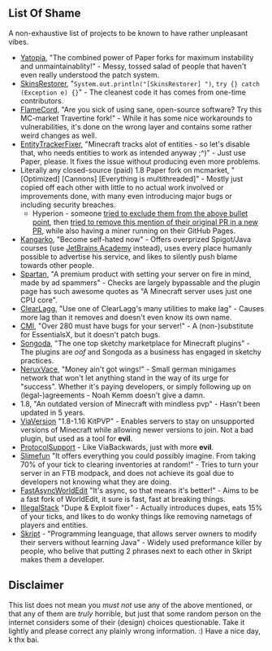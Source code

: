 ## List Of Shame
A non-exhaustive list of projects to be known to have rather unpleasant vibes.

* [Yatopia](https://github.com/YatopiaMC/Yatopia), "The combined power of Paper forks for maximum instability and unmaintainablity!" - Messy, tossed salad of people that haven't even really understood the patch system.
* [SkinsRestorer](https://github.com/SkinsRestorer/SkinsRestorerX), "`System.out.println("[SkinsRestorer] ")`, `try {} catch (Exception e) {}`" - The cleanest code it has comes from one-time contributors.
* [FlameCord](https://www.mc-market.org/resources/13492/), "Are you sick of using sane, open-source software? Try this MC-market Travertine fork!" - While it has some nice workarounds to vulnerabilities, it's done on the wrong layer and contains some rather weird changes as well.
* [EntityTrackerFixer](https://github.com/Esmorall/EntityTrackerFixer), "Minecraft tracks alot of entities - so let's disable that, who needs entities to work as intended anyway ;^)" - Just use Paper, please. It fixes the issue without producing even more problems.
* Literally any closed-source (paid) 1.8 Paper fork on mcmarket, "\[Optimized\] \[Cannons\] \[Everything is multithreaded\]" - Mostly just copied off each other with little to no actual work involved or improvements done, with many even introducing major bugs or including security breaches.
  - Hyperion - someone [tried to exclude them from the above bullet point](https://github.com/KennyTV/list-of-shame/pull/15), then [tried to remove this mention of their original PR in a new PR](https://github.com/KennyTV/list-of-shame/pull/17), while also having a miner running on their GitHub Pages.
* [Kangarko](https://github.com/kangarko), "Become self-hated now" - Offers overprized Spigot/Java courses (use [JetBrains Academy](https://www.jetbrains.com/academy/) instead), uses every place humanly possible to advertise his service, and likes to silently push blame towards other people.
* [Spartan](https://www.spigotmc.org/resources/spartan-advanced-anti-cheat-hack-blocker.25638/), "A premium product with setting your server on fire in mind, made by ad spammers" - Checks are largely bypassable and the plugin page has such awesome quotes as "A Minecraft server uses just one CPU core".
* [ClearLagg](https://www.spigotmc.org/resources/clearlagg.68271/), "Use one of ClearLagg's many utilities to make lag" - Causes more lag than it removes and doesn't even know its own name.
* [CMI](https://www.spigotmc.org/resources/cmi.3742/), "Over 280 must have bugs for your server!" - A (non-)substitute for EssentialsX, but it doesn't patch bugs.
* [Songoda](https://songoda.com/marketplace), "The one top sketchy marketplace for Minecraft plugins" - The plugins are *oof* and Songoda as a business has engaged in sketchy practices.
* [NeruxVace](https://neruxvace.net/), "Money ain't got wings!" - Small german minigames network that won't let anything stand in the way of its urge for "success". Whether it's paying developers, or simply following up on (legal-)agreements - Noah Kemm doesn't give a damn.
* 1.8, "An outdated version of Minecraft with mindless pvp" - Hasn't been updated in 5 years.
* [ViaVersion](https://github.com/ViaVersion/ViaVersion) "1.8-1.16 KitPVP" - Enables servers to stay on unsupported versions of Minecraft while allowing newer versions to join. Not a bad plugin, but used as a tool for **evil**.
* [ProtocolSupport](https://www.spigotmc.org/resources/protocolsupport.7201/) - Like ViaBackwards, just with more **evil**.
* [Slimefun](https://github.com/Slimefun/Slimefun4) "It offers everything you could possibly imagine. From taking 70% of your tick to clearing inventories at random!" - Tries to turn your server in an FTB modpack, and does not achieve its goal due to developers not knowing what they are doing.
* [FastAsyncWorldEdit](https://www.spigotmc.org/resources/fast-async-worldedit.13932) "It's async, so that means it's better!" - Aims to be a fast fork of WorldEdit, it sure is fast, fast at breaking things.
* [IllegalStack](https://www.spigotmc.org/resources/dupe-fixes-illegal-stack-remover.44411/) "Dupe & Exploit fixer" - Actually introduces dupes, eats 15% of your ticks, and likes to do wonky things like removing nametags of players and entities.
* [Skript](https://github.com/SkriptLang/Skript) - "Programming leanguage, that allows server owners to modify their servers without learning Java" - Widely used preformance killer by people, who belive that putting 2 phrases next to each other in Skript 
makes them a developer.
## Disclaimer
This list does not mean you *must not* use any of the above mentioned, or that any of them are *truly* horrible,
but just that some random person on the internet considers some of their (design) choices questionable.
Take it lightly and please correct any plainly wrong information. :) 
Have a nice day, k thx bai.
